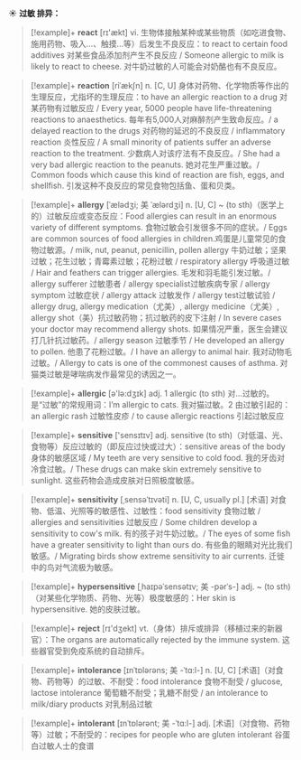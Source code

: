 ☀ <span class="category">**过敏 排异：**</span>
>[!example]+ <span class="vocabulary">**react**</span> [rɪ'ækt] 
> <span class="definition">vi. 生物体接触某种或某些物质（如吃进食物、施用药物、吸入…、触摸…等）后发生不良反应：</span>to react to certain food additives 对某些食品添加剂产生不良反应 / Someone allergic to milk is likely to react to cheese. 对牛奶过敏的人可能会对奶酪也有不良反应。
           
>[!example]+ <span class="vocabulary">**reaction**</span> [riˈækʃn]
> <span class="definition">n. [C, U] 身体对药物、化学物质等作出的生理反应，尤指坏的生理反应：</span>to have an allergic reaction to a drug 对某药物有过敏反应 / Every year, 5000 people have life-threatening reactions to anaesthetics. 每年有5,000人对麻醉剂产生致命反应。/ a delayed reaction to the drugs 对药物的延迟的不良反应 / inflammatory reaction 炎性反应 / A small minority of patients suffer an adverse reaction to the treatment. 少数病人对该疗法有不良反应。/ She had a very bad allergic reaction to the peanuts. 她对花生严重过敏。/ Common foods which cause this kind of reaction are fish, eggs, and shellfish. 引发这种不良反应的常见食物包括鱼、蛋和贝类。
 
>[!example]+ <span class="vocabulary">**allergy**</span> [ˈælədʒi; 美 ˈælərdʒi]
> <span class="definition">n. [U, C] ~ (to sth)（医学上的）过敏反应或变态反应：</span>Food allergies can result in an enormous variety of different symptoms. 食物过敏会引发很多不同的症状。/ Eggs are common sources of food allergies in children.鸡蛋是儿童常见的食物过敏源。/ milk, nut, peanut, penicillin, pollen allergy 牛奶过敏；坚果过敏；花生过敏；青霉素过敏；花粉过敏 / respiratory allergy 呼吸道过敏 / Hair and feathers can trigger allergies. 毛发和羽毛能引发过敏。/ allergy sufferer 过敏患者 / allergy specialist过敏疾病专家 / allergy symptom 过敏症状 / allergy attack 过敏发作 / allergy test过敏试验 / allergy drug, allergy medication（尤美）, allergy medicine（尤美）, allergy shot（美）抗过敏药物；抗过敏药的皮下注射 / In severe cases your doctor may recommend allergy shots. 如果情况严重，医生会建议打几针抗过敏药。/ allergy season 过敏季节 / He developed an allergy to pollen. 他患了花粉过敏。/ I have an allergy to animal hair. 我对动物毛过敏。/ Allergy to cats is one of the commonest causes of asthma. 对猫类过敏是哮喘病发作最常见的诱因之一。

>[!example]+ <span class="vocabulary">**allergic**</span> [ə'lə:dʒɪk] 
> <span class="definition">adj. 1 allergic (to sth) 对…过敏的。是“过敏”的常规用词：</span>I’m allergic to cats. 我对猫过敏。<span class="definition">2 由过敏引起的：</span>an allergic rash 过敏性皮疹 / to cause allergic reactions 引起过敏反应
   
>[!example]+ <span class="vocabulary">**sensitive**</span> ['sensɪtɪv] 
> <span class="definition">adj. sensitive (to sth)（对低温、光、食物等）反应过敏的（即反应过快或过大）：</span>sensitive areas of the body 身体的敏感区域 / My teeth are very sensitive to cold food. 我的牙齿对冷食过敏。/ These drugs can make skin extremely sensitive to sunlight. 这些药物会造成皮肤对日照极度敏感。
           
>[!example]+ <span class="vocabulary">**sensitivity**</span> [ˌsensəˈtɪvəti]
> <span class="definition">n. [U, C, usually pl.] [术语] 对食物、低温、光照等的敏感性、过敏性：</span>food sensitivity 食物过敏 / allergies and sensitivities 过敏反应 / Some children develop a sensitivity to cow's milk. 有的孩子对牛奶过敏。/ The eyes of some fish have a greater sensitivity to light than ours do. 有些鱼的眼睛对光比我们敏感。/ Migrating birds show extreme sensitivity to air currents. 迁徙中的鸟对气流极为敏感。           

>[!example]+ <span class="vocabulary">**hypersensitive**</span> [ˌhaɪpəˈsensətɪv; 美 -pərˈs-]
> <span class="definition">adj. ~ (to sth)（对某些化学物质、药物、光等）极度敏感的：</span>Her skin is hypersensitive. 她的皮肤过敏。

>[!example]+ <span class="vocabulary">**reject**</span> [rɪ'dӡekt] 
> <span class="definition">vt.（身体）排斥或排异（移植过来的新器官）：</span>The organs are automatically rejected by the immune system. 这些器官受到免疫系统的自动排斥。

>[!example]+ <span class="vocabulary">**intolerance**</span> [ɪnˈtɒlərəns; 美 -ˈtɑ:l-]
> <span class="definition">n. [U, C] [术语]（对食物、药物等）的过敏、不耐受：</span>food intolerance 食物不耐受 / glucose, lactose intolerance 葡萄糖不耐受；乳糖不耐受 / an intolerance to milk/diary products 对乳制品过敏
            
>[!example]+ <span class="vocabulary">**intolerant**</span> [ɪnˈtɒlərənt; 美 -ˈtɑ:l-]
> <span class="definition">adj. [术语]（对食物、药物等）过敏；不耐受的：</span>recipes for people who are gluten intolerant 谷蛋白过敏人士的食谱